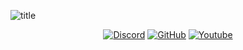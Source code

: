 ![title](https://github.com/FlameQuard/FlameQuard/blob/main/title.png)
<p align="center">
  <a href="https://discord.gg/TvjrWtEuyP"><img alt="Discord" title="Discord" src="https://img.shields.io/badge/-Discord-blue?style=for-the-badge&logo=discord&logoColor=white"/></a>
  <a href="https://github.com/flamequard"><img alt="GitHub" title="GitHub" src="https://img.shields.io/badge/-github-white?style=for-the-badge&logo=github&logoColor=black"/></a>
  <a href="[https://www.youtube.com/c/FlameQuard](https://www.youtube.com/watch?v=mzy3ucP7Qnw&t=301s)"><img alt="Youtube" title="Youtube" src="https://img.shields.io/badge/-Youtube-FF0000?style=for-the-badge&logo=youtube&logoColor=white"/></a> 
</p>
